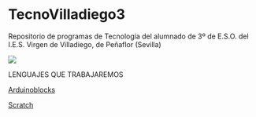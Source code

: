 # TecnoVilladiego3
Repositorio de programas de Tecnología del alumnado de 3º de E.S.O. del I.E.S. Virgen de Villadiego, de Peñaflor (Sevilla)

![](imágenes/logo_fondo_transparente200x300.png)


LENGUAJES QUE TRABAJAREMOS

[Arduinoblocks](ArduinoBlocks/arduinoblocks.md)

[Scratch](http://scratch.mit.edu)
